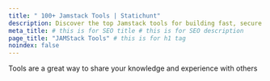 ```yaml
---
title: " 100+ Jamstack Tools | Statichunt"
description: Discover the top Jamstack tools for building fast, secure and scalable web applications.
meta_title: # this is for SEO title # this is for SEO description
page_title: "JAMStack Tools" # this is for h1 tag
noindex: false
---
```


Tools are a great way to share your knowledge and experience with others

